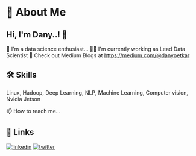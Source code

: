 
# 🚀 About Me
## Hi, I'm Dany..! 👋
🧠 I'm a data science enthusiast...
👩‍💻 I'm currently working as Lead Data Scientist
🌱 Check out Medium Blogs at https://medium.com/@danypetkar

## 🛠 Skills
Linux, Hadoop, Deep Learning, NLP, Machine Learning, Computer vision, Nvidia Jetson

📫 How to reach me...
## 🔗 Links
[![linkedin](https://www.linkedin.com/in/dany-petkar-434a8217)](https://www.linkedin.com/)
[![twitter](https://twitter.com/danypetkar)](https://twitter.com/)

